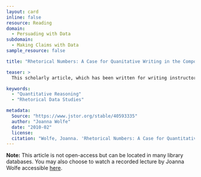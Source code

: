 ```yaml
---
layout: card
inline: false
resource: Reading
domain:
  - Persuading with Data
subdomain:
  - Making Claims with Data
sample_resource: false

title: "Rhetorical Numbers: A Case for Quanitative Writing in the Composition Classroom"

teaser: >
  This scholarly article, which has been written for writing instructors, argues that textbooks, assignments, and professonial development training needs to focus more on quantitative information and reasoning.

keywords:
  - "Quantitative Reasoning"
  - "Rhetorical Data Studies"

metadata:
  Source: "https://www.jstor.org/stable/40593335"
  author: "Joanna Wolfe"
  date: "2010-02"
  license:
  citation: "Wolfe, Joanna. 'Rhetorical Numbers: A Case for Quantitative Writing in the Composition Classroom.' *College Composition and Communication*, vol. 61, no. 3, 2010, pp. 452–75. JSTOR, http://www.jstor.org/stable/40593335. Accessed 10 Dec. 2024."
---
```


**Note:** This article is not open-access but can be located in many library databases. You may also choose to watch a recorded lecture by Joanna Wolfe accessible [here](https://www.dwrl.utexas.edu/2016/11/07/rhetorical-numbers-a-workshop-with-dr-joanna-wolfe/).
